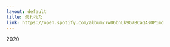 ```yaml
---
layout: default
title: 失われた 
link: https://open.spotify.com/album/7w06bhLk9G7BCaQAsOP1md
---
```

2020
